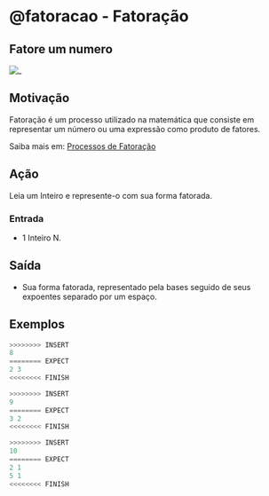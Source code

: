 # @fatoracao - Fatoração

## Fatore um numero

![_](https://raw.githubusercontent.com/qxcodefup/arcade/master/base/fatoracao/cover.jpg)

## Motivação

Fatoração é um processo utilizado na matemática que consiste em representar um número ou uma expressão como produto de fatores.

Saiba mais em: [Processos de Fatoração](https://www.todamateria.com.br/fatoracao)

## Ação

Leia um Inteiro e represente-o com sua forma fatorada.

### Entrada

- 1 Inteiro N.

## Saída

- Sua forma fatorada, representado pela bases seguido de seus expoentes separado por um espaço.

## Exemplos

```py
>>>>>>>> INSERT
8
======== EXPECT
2 3
<<<<<<<< FINISH
```

```py
>>>>>>>> INSERT
9
======== EXPECT
3 2
<<<<<<<< FINISH
```

```py
>>>>>>>> INSERT
10
======== EXPECT
2 1
5 1
<<<<<<<< FINISH

```
